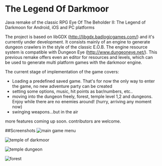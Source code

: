 # The Legend Of Darkmoor
Java remake of the classic RPG Eye Of The Beholder II: The Legend of Darkmoon for Android, iOS and PC platforms

The project is based on libGDX (http://libgdx.badlogicgames.com/) and it's currently under development. 
It consists mainly of an engine to generate dungeon crawlers in the style of the classic E.O.B. The engine resource system is compatible with 
Dungeon Eye (http://www.dungeoneye.net/). This previous remake offers even an editor for resources and levels, which can be used to generate multi platform games with the darkmoor engine.

The current stage of implementation of the game covers:
* Loading a predefined saved game. That's for now the only way to enter the game, no new adventure party can be created
* setting some options, music, hit points as bar/numbers, etc..
* moving into the dungeon freely, forest, temple level 1,2 and dungeons. Enjoy while there are no enemies around! (hurry, arriving any moment now)
* swinging weapons...but in the air

more features coming up soon. contributors are welcome.

##Screenshots
![main game menu][1]

![temple of darkmoor][2]

![temple dungeon][3]

![forest][4]


[1]: https://github.com/ntk4/darkmoor/blob/master/doc/screenshots/mainmenu.png
[2]: https://github.com/ntk4/darkmoor/blob/master/doc/screenshots/temple.png
[3]: https://github.com/ntk4/darkmoor/blob/master/doc/screenshots/dungeon.png
[4]: https://github.com/ntk4/darkmoor/blob/master/doc/screenshots/forest.png

